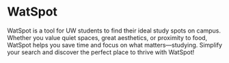 # WatSpot
WatSpot is a tool for UW students to find their ideal study spots on campus. Whether you value quiet spaces, great aesthetics, or proximity to food, WatSpot helps you save time and focus on what matters—studying. Simplify your search and discover the perfect place to thrive with WatSpot!

